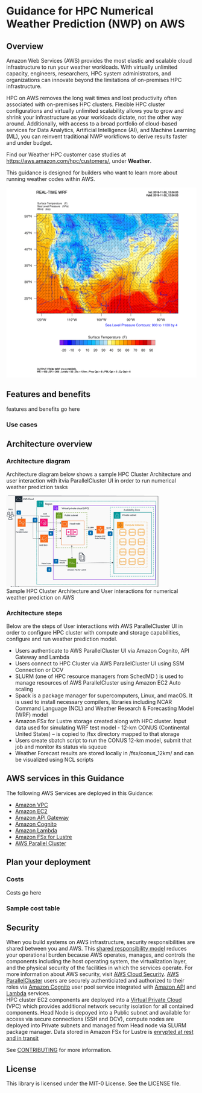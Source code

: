 #  Guidance for HPC Numerical Weather Prediction (NWP) on AWS

## Overview

Amazon Web Services (AWS) provides the most elastic and scalable cloud infrastructure to run your weather workloads. With virtually unlimited capacity, engineers, researchers, HPC system administrators, and organizations can innovate beyond the limitations of on-premises HPC infrastructure.

HPC on AWS removes the long wait times and lost productivity often associated with on-premises HPC clusters. Flexible HPC cluster configurations and virtually unlimited scalability allows you to grow and shrink your infrastructure as your workloads dictate, not the other way around. Additionally, with access to a broad portfolio of cloud-based services for Data Analytics, Artificial Intelligence (AI), and Machine Learning (ML), you can reinvent traditional NWP workflows to derive results faster and under budget.

Find our Weather HPC customer case studies at https://aws.amazon.com/hpc/customers/, under **Weather**.

This guidance is designed for builders who want to learn more about running weather codes within AWS.

![Surface temperature](static/images/0-surface_temperature.gif)

## Features and benefits
features and benefits go here
### Use cases

## Architecture overview

### Architecture diagram
Architecture diagram below shows a sample HPC Cluster Architecture and user interaction with itvia ParallelCluster UI  in order to run numerical weather prediction tasks

<img src="static/images/hpc_cluster_architecture_user_integration.jpg" alt="Sample HPC Cluster Architecture" width="80%" >
<br/>
Sample HPC Cluster Architecture and User interactions for numerical weather prediction on AWS

### Architecture steps
Below are the steps of User interactiions with AWS ParallelCluster UI in order to configure HPC cluster with compute and storage capabilities, configure and run weather prediction model.

- Users authenticate to AWS ParallelCluster UI via Amazon Cognito, API Gateway and Lambda
- Users connect to HPC Cluster via AWS ParallelCluster UI using SSM Connection or DCV
- SLURM (one of HPC resource managers from SchedMD ) is used to manage resources of AWS ParallelCluster using Amazon EC2 Auto scaling
- Spack is a package manager for supercomputers, Linux, and macOS. It is used to install necessary compilers, libraries including NCAR Command Language (NCL) and Weather Research & Forecasting Model (WRF) model
- Amazon FSx for Lustre storage created along with HPC cluster. Input data used for simulating WRF test model - 12-km CONUS (Continental United States) – is copied to /fsx directory mapped to that storage
- Users create sbatch script to run the CONUS 12-km model, submit that job and monitor its status via squeue
- Weather Forecast results are stored locally in /fsx/conus_12km/ and can be visualized using NCL scripts

## AWS services in this Guidance

The following AWS Services are deployed in this Guidance:

- [Amazon VPC](https://aws.amazon.com/vpc/)
- [Amazon EC2](https://aws.amazon.com/ec2/)
- [Amazon API Gateway](https://aws.amazon.com/api-gateway/)
- [Amazon Cognito](https://aws.amazon.com/cognito/)
- [Amazon Lambda](https://aws.amazon.com/lambda/)
- [Amazon FSx for Lustre](https://aws.amazon.com/fsx/lustre/)
- [AWS Parallel Cluster](https://aws.amazon.com/hpc/parallelcluster/)


## Plan your deployment
### Costs
Costs go here
### Sample cost table

## Security
When you build systems on AWS infrastructure, security responsibilities are shared between you and AWS. This [shared responsibility model](https://aws.amazon.com/compliance/shared-responsibility-model/) reduces your operational burden because AWS operates, manages, and controls the components including the host operating system, the virtualization layer, and the physical security of the facilities in which the services operate. For more information about AWS security, visit [AWS Cloud Security](http://aws.amazon.com/security/).
[AWS ParallelCluster](https://aws.amazon.com/hpc/parallelcluster/)  users are securely authenticiated and authorized to their roles via [Amazon Cognito](https://aws.amazon.com/cognito/) user pool service integrated with [Amazon API](https://aws.amazon.com/api-gateway/) and [Lambda](https://aws.amazon.com/lambda) services. 
<br>
HPC cluster EC2 components are deployed into a [Virtual Private Cloud](https://aws.amazon.com/vpc/) (VPC) which provides additional network security isolation for all contained components. Head Node is depoyed into a Public subnet and available for access via secure connections (SSH and DCV), compute nodes are deployed into Private subnets and managed from Head node via SLURM package manager. Data stored in Amazon FSx for Lustre is [enrypted at rest and in transit](https://docs.aws.amazon.com/fsx/latest/LustreGuide/encryption-fsxl.html)


See [CONTRIBUTING](CONTRIBUTING.md#security-issue-notifications) for more information.

## License

This library is licensed under the MIT-0 License. See the LICENSE file.

